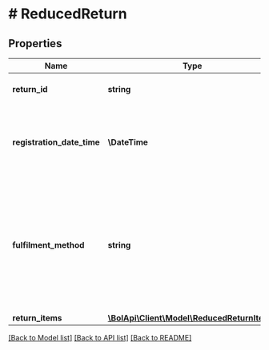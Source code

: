 # # ReducedReturn

## Properties

Name | Type | Description | Notes
------------ | ------------- | ------------- | -------------
**return_id** | **string** | Unique identifier for a return. |
**registration_date_time** | **\DateTime** | The date and time in ISO 8601 format when this return was registered. |
**fulfilment_method** | **string** | Specifies whether this shipment has been fulfilled by the retailer (FBR) or fulfilled by bol.com (FBB). Defaults to FBR. |
**return_items** | [**\BolApi\Client\Model\ReducedReturnItem[]**](ReducedReturnItem.md) |  |

[[Back to Model list]](../../README.md#models) [[Back to API list]](../../README.md#endpoints) [[Back to README]](../../README.md)
